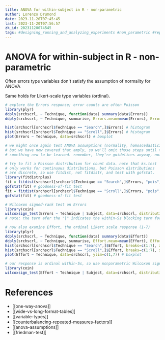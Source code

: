 ```yaml
---
title: ANOVA for within-subject in R - non-parametric
author: Lorenzo Drumond
date: 2023-11-20T07:45:45
last: 2023-11-20T07:56:57
zk_id: 20231120074545
tags: #designing_running_and_analyzing_experiments #non_parametric #repeated_measures #week6 #normality #experiment #wilcoxon_signed_rank #rlang #theory #within_subjects #design #statistics #anova #coursera #test
---
```



# ANOVA for within-subject in R - non-parametric
Often errors type variables don't satisfy the assumption of normality for ANOVA.

Same holds for Likert-scale type variables (ordinal).

```R
# explore the Errors response; error counts are often Poisson
library(plyr)
ddply(srchscrl, ~ Technique, function(data) summary(data$Errors))
ddply(srchscrl, ~ Technique, summarise, Errors.mean=mean(Errors), Errors.sd=sd(Errors))

hist(srchscrl[srchscrl$Technique == "Search",]$Errors) # histogram
hist(srchscrl[srchscrl$Technique == "Scroll",]$Errors) # histogram
plot(Errors ~ Technique, data=srchscrl) # boxplot

# we might once again test ANOVA assumptions (normality, homoscedasticity)
# but we have now covered that amply, so we'll omit those steps until there's
# something new to be learned. remember, they're guidelines anyway, not law.

# try to fit a Poisson distribution for count data. note that ks.test
# only works for continuous distributions, but Poisson distributions
# are discrete, so use fitdist, not fitdistr, and test with gofstat.
library(fitdistrplus)
fit = fitdist(srchscrl[srchscrl$Technique == "Search",]$Errors, "pois", discrete=TRUE)
gofstat(fit) # goodness-of-fit test
fit = fitdist(srchscrl[srchscrl$Technique == "Scroll",]$Errors, "pois", discrete=TRUE)
gofstat(fit) # goodness-of-fit test

# Wilcoxon signed-rank test on Errors
library(coin)
wilcoxsign_test(Errors ~ Technique | Subject, data=srchscrl, distribution="exact")
# note: the term afer the "|" indicates the within-Ss blocking term for matched pairs

# now also examine Effort, the ordinal Likert scale response (1-7)
library(plyr)
ddply(srchscrl, ~ Technique, function(data) summary(data$Effort))
ddply(srchscrl, ~ Technique, summarise, Effort.mean=mean(Effort), Effort.sd=sd(Effort))
hist(srchscrl[srchscrl$Technique == "Search",]$Effort, breaks=c(1:7), xlim=c(1,7)) # histogram
hist(srchscrl[srchscrl$Technique == "Scroll",]$Effort, breaks=c(1:7), xlim=c(1,7)) # histogram
plot(Effort ~ Technique, data=srchscrl, ylim=c(1,7)) # boxplot

# our response is ordinal within-Ss, so use nonparametric Wilcoxon signed-rank
library(coin)
wilcoxsign_test(Effort ~ Technique | Subject, data=srchscrl, distribution="exact")
```

# References
- [[one-way-anova]]
- [[wide-vs-long-format-tables]]
- [[variable-types]]
- [[counterbalancing-repeated-measures-factors]]
- [[anova-assumptions]]
- [[friedman-test]]
